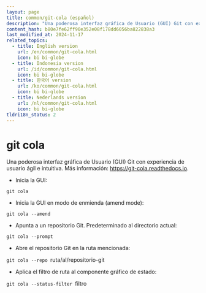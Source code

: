 ```yaml
---
layout: page
title: common/git-cola (español)
description: "Una poderosa interfaz gráfica de Usuario (GUI) Git con experiencia de usuario ágil e intuitiva."
content_hash: b80e7fe62ff90e352e08f178dd6056ba822838a3
last_modified_at: 2024-11-17
related_topics:
  - title: English version
    url: /en/common/git-cola.html
    icon: bi bi-globe
  - title: Indonesia version
    url: /id/common/git-cola.html
    icon: bi bi-globe
  - title: 한국어 version
    url: /ko/common/git-cola.html
    icon: bi bi-globe
  - title: Nederlands version
    url: /nl/common/git-cola.html
    icon: bi bi-globe
tldri18n_status: 2
---
```

# git cola

Una poderosa interfaz gráfica de Usuario (GUI) Git con experiencia de usuario ágil e intuitiva.
Más información: <https://git-cola.readthedocs.io>.

- Inicia la GUI:

`git cola`

- Inicia la GUI en modo de enmienda (amend mode):

`git cola --amend`

- Apunta a un repositorio Git. Predeterminado al directorio actual:

`git cola --prompt`

- Abre el repositorio Git en la ruta mencionada:

`git cola --repo `<span class="tldr-var badge badge-pill bg-dark-lm bg-white-dm text-white-lm text-dark-dm font-weight-bold">ruta/al/repositorio-git</span>

- Aplica el filtro de ruta al componente gráfico de estado:

`git cola --status-filter `<span class="tldr-var badge badge-pill bg-dark-lm bg-white-dm text-white-lm text-dark-dm font-weight-bold">filtro</span>
